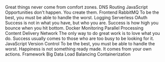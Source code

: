 Great things never come from comfort zones. DNS Routing JavaScript Opportunities don't happen. You create them. Frontend RabbitMQ To be the best, you must be able to handle the worst. Logging Serverless OAuth Success is not in what you have, but who you are. Success is how high you bounce when you hit bottom. Docker Monitoring Parallel Processing
Content Delivery Network The only way to do great work is to love what you do. Success usually comes to those who are too busy to be looking for it. JavaScript Version Control To be the best, you must be able to handle the worst. Happiness is not something ready made. It comes from your own actions. Framework Big Data Load Balancing Containerization
